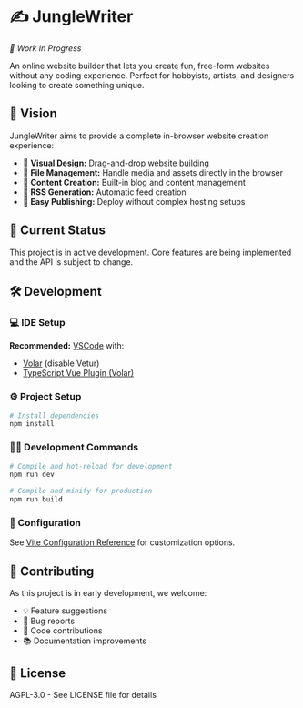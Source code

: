 # ✍️ JungleWriter

*🚧 Work in Progress*

An online website builder that lets you create fun, free-form websites without any coding experience. Perfect for hobbyists, artists, and designers looking to create something unique.

## 🎯 Vision

JungleWriter aims to provide a complete in-browser website creation experience:

- 🎨 **Visual Design:** Drag-and-drop website building
- 📁 **File Management:** Handle media and assets directly in the browser
- 📝 **Content Creation:** Built-in blog and content management
- 📡 **RSS Generation:** Automatic feed creation
- 🚀 **Easy Publishing:** Deploy without complex hosting setups

## 🚧 Current Status

This project is in active development. Core features are being implemented and the API is subject to change.

## 🛠️ Development

### 💻 IDE Setup

**Recommended:** [VSCode](https://code.visualstudio.com/) with:
- [Volar](https://marketplace.visualstudio.com/items?itemName=Vue.volar) (disable Vetur)
- [TypeScript Vue Plugin (Volar)](https://marketplace.visualstudio.com/items?itemName=Vue.vscode-typescript-vue-plugin)

### ⚙️ Project Setup

```sh
# Install dependencies
npm install
```

### 🏃‍♂️ Development Commands

```sh
# Compile and hot-reload for development
npm run dev

# Compile and minify for production
npm run build
```

### 📖 Configuration

See [Vite Configuration Reference](https://vitejs.dev/config/) for customization options.

## 🤝 Contributing

As this project is in early development, we welcome:
- 💡 Feature suggestions
- 🐛 Bug reports
- 🔧 Code contributions
- 📚 Documentation improvements

## 📄 License

AGPL-3.0 - See LICENSE file for details
